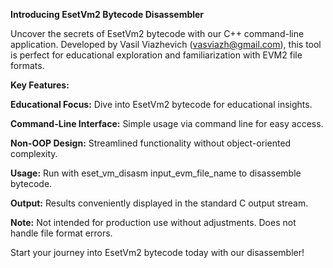 **Introducing EsetVm2 Bytecode Disassembler**

Uncover the secrets of EsetVm2 bytecode with our C++ command-line application. Developed by Vasil Viazhevich (vasviazh@gmail.com), this tool is perfect for educational exploration and familiarization with EVM2 file formats.


**Key Features:**

**Educational Focus:** Dive into EsetVm2 bytecode for educational insights.

**Command-Line Interface:** Simple usage via command line for easy access.

**Non-OOP Design:** Streamlined functionality without object-oriented complexity.

**Usage:** Run with eset_vm_disasm input_evm_file_name to disassemble bytecode.

**Output:** Results conveniently displayed in the standard C output stream.

**Note:** Not intended for production use without adjustments. Does not handle file format errors.


Start your journey into EsetVm2 bytecode today with our disassembler!
